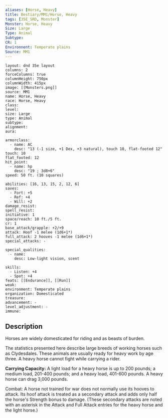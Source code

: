 ```yaml
---
aliases: [Horse, Heavy]
title: Bestiary/MM1/Horse, Heavy
tags: [35E_SRD, Monster]
Monster: Horse, Heavy
Size: Large
Type: Animal
Subtype: 
CR: 1
Environnent: Temperate plains
Source: MM1
---
```


```statblock
layout: dnd 35e layout
columns: 2
forceColumns: true
columnHeight: 750px
columnWidth: 415px
image: [[Monsters.png]]
source: MM1
name: Horse, Heavy
race: Horse, Heavy
class: 
level: 
size: Large
type: Animal
subtype: 
alignment: 
aura: 

armorclass:
  - name: AC
    desc: "13 (-1 size, +1 Dex, +3 natural), touch 10, flat-footed 12"
touch: 10
flat_footed: 12
hit_point:
  - name: hp
    desc: "19 ; 3d8+6"
speed: 50 ft. (10 squares)

abilities: [16, 13, 15, 2, 12, 6]
saves:
  - Fort: +5
  - Ref: +4
  - Will: +2
damage_resist: 
spell_resist: 
initiative: 1
space/reach: 10 ft./5 ft.
cr: 1
base_attack/grapple: +2/+9
attack: Hoof -1 melee (1d6+1*)
full_attack: 2 hooves -1 melee (1d6+1*)
special_attacks: -

special_qualities:
  - name: 
    desc: Low-light vision, scent

skills:
  - Listen: +4
  - Spot: +4
feats: [[Endurance]], [[Run]]
weak: 
environment: Temperate plains
organization: Domesticated
treasure: 
advancement: -
level_adjustment: -
immune: 
```

## Description

<p>Horses are widely domesticated for riding and as beasts of burden.</p>
<p>The statistics presented here describe large breeds of working horses such as Clydesdales. These animals are usually ready for heavy work by age three. A heavy horse cannot fight while carrying a rider.</p>
<p>
            <b>Carrying Capacity:</b> A light load for a heavy horse is up to 200 pounds; a medium load, 201-400 pounds; and a heavy load, 401-600 pounds. A heavy horse can drag 3,000 pounds.</p>
<p>Combat: A horse not trained for war does not normally use its hooves to attack. Its hoof attack is treated as a secondary attack and adds only half the horse's Strength bonus to damage. (These secondary attacks are noted with an asterisk in the Attack and Full Attack entries for the heavy horse and the light horse.)</p>